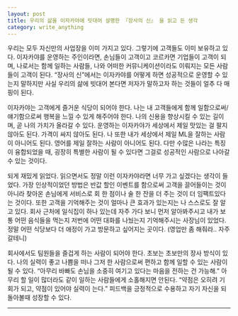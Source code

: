 ```yaml
---
layout: post
title: 우리의 삶을 이자카야에 빗대어 설명한 『장사의 신』 을 읽고 든 생각
category: write_anything
---
```


우리는 모두 자신만의 사업장을 이미 가지고 있다. 그렇기에 고객들도 이미 보유하고 있다. 이자카야를 운영하는 주인이라면, 손님들이 고객이고 코르카면 기업들이 고객이 되며, 나로서는 함께 일하는 사람들, 나와 어떠한 커뮤니케이션이라도 이뤄지는 모든 사람들이 고객이 된다. “장사의 신”에서는 이자카야를 어떻게 하면 성공적으로 운영할 수 있는지 말하지만 사실 우리의 삶에 빗대어 본다면 저자가 말하고자 하는 것들이 얼추 다 매핑이 된다.

이자카야는 고객에게 즐거운 식당이 되어야 한다. 나는 내 고객들에게 함께 일함으로써/얘기함으로써 행복을 느낄 수 있게 해주어야 한다. 나의 신용을 향상시킬 수 있는 길이며, 곧 나의 가치가 올라갈 수 있다. 운영하는 이자카야가 세상에서 제일 맛있는 걸 팔지 않아도 된다. 가격이 싸지 않아도 된다. 나 또한 내가 세상에서 제일 ML을 잘하는 사람이 아니어도 된다. 영어를 제일 잘하는 사람이 아니어도 된다. 다만 수많은 나라는 특징이 융합되었을 때, 굉장히 특별한 사람이 될 수 있다면 그걸로 성공적인 사람으로 나아갈 수 있는 것이다.

되게 재밌게 읽었다. 읽으면서도 정말 이런 이자카야라면 너무 가고 싶겠다는 생각이 들었다. 가장 인상적이었던 방법은 반값 할인 이벤트를 함으로써 고객을 끌어들이는 것이 아니라 찾아온 손님에게 서비스로 회 한 점이나 술 한 잔을 더 주는 것이 더 임팩트있다는 것이다. 또한 고객을 기억해주는 것이 얼마나 큰 효과가 있는지는 나 스스로도 잘 알고 있다. 회사 근처에 일식집이 하나 있는데 자주 가다 보니 먼저 알아봐주시고 내가 보통 어떤 음식들을 먹는지 저번에 어떤 대화를 나눴는지 기억해주시는 사장님이 있었다. 정말 어떤 식당보다 더 애정이 가고 방문하고 싶어지는 곳이다. (영업만 좀 해줘라.. 자주 갈테니)

회사에서도 팀원들을 즐겁게 하는 사람이 되어야 한다. 초보는 초보만의 장사 방식이 있다. 나의 실력이 좋고 나쁨을 떠나 그저 한 사람으로써 편하고 함께 일할 수 있는 사람이 될 수 있다. “아무리 바빠도 손님을 소중히 여기고 있다는 마음을 전하는 건 가능해.” 아무리 할 일이 많더라도 같이 일하는 사람들에게 소홀해지면 안된다. “약점은 오히려 기회가 되고, 약점이 있어야 실력이 는다.” 피드백을 긍정적으로 수용하고 자기 자신을 되돌아볼때 성장할 수 있다. 

- - -